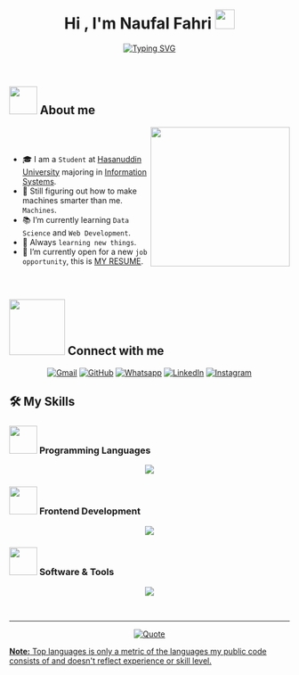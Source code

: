 <h1 align="center">Hi , I'm Naufal Fahri <img src="https://media.giphy.com/media/hvRJCLFzcasrR4ia7z/giphy.gif" width="35"></h1>
<p align="center">
  <a href="https://git.io/typing-svg">
  <img src="https://readme-typing-svg.demolab.com?font=Fira+Code&pause=1000&center=true&width=435&lines=Information+Systems+Student;Data+Science+Enthusiast;Web+Enthusiast;Always+Learning+New+Things" 
       alt="Typing SVG" />
</a>

</p>


<br>

<p align="center"> 
<!-- 	<img src="https://komarev.com/ghpvc/?username=nfahrisalim&label=Profile%20views&color=0047AB&style=plastic?" alt="Naufal" height=25px, width=160px/>  -->
	<!---
		<a href = "https://commits.top/egypt.html" target="_blank">
			<img src="https://aktive.tk/egypt/7oSkaaa?color=red" alt="Most Active Users" target="_blank" height=25px, width=250px/> 
		</a>
	-->

</p>

	
## <picture><img src = "https://github.com/7oSkaaa/7oSkaaa/blob/main/Images/about_me.gif?raw=true" width = 50px></picture> About me

<picture> <img align="right" src="https://github.com/7oSkaaa/7oSkaaa/blob/main/Images/Right_Side.gif?raw=true" width = 250px></picture>

<br><br>

- 🎓 I am a `Student` at [Hasanuddin University](https://www.unhas.ac.id/) majoring in [Information Systems](https://is.sci.unhas.ac.id/).  
- 🤖 Still figuring out how to make machines smarter than me. `Machines`.  
- 📚 I’m currently learning `Data Science` and `Web Development`.  
- 🧠 Always `learning new things`.  
- 💼 I’m currently open for a new `job opportunity`, this is [MY RESUME](http://dissent.netlify.app/).

<br>


## <picture> <img src="https://github.com/7oSkaaa/7oSkaaa/blob/main/Images/Connect-with-me.gif?raw=true" width="100px"> </picture> Connect with me
<p align="center">
	<a href="mailto:nfahrisalim@gmail.com"><img img src="https://img.shields.io/badge/gmail-%23EA4335.svg?style=plastic&logo=gmail&logoColor=white" alt="Gmail"/></a>
	<a href="https://github.com/nfahrisalim"><img src="https://img.shields.io/badge/github-%23181717.svg?style=plastic&logo=github&logoColor=white" alt="GitHub"/></a>
	<a href="https://wa.me/082187010625"><img src="https://img.shields.io/badge/whatsapp-%2325D366.svg?style=plastic&logo=whatsapp&logoColor=white" alt="Whatsapp"/></a>
	<a href="https://www.linkedin.com/in/nfahrisalim"><img src="https://img.shields.io/badge/linkedin-%230A66C2.svg?style=plastic&logo=linkedin&logoColor=white" alt="LinkedIn"/></a>
	<a href="https://www.instagram.com/nfahrisalim/"><img src="https://img.shields.io/badge/instagram-%23E4405F.svg?style=plastic&logo=instagram&logoColor=white" alt="Instagram"/></a>
</p>



## 🛠️ My Skills

### <picture> <img src="https://github.com/7oSkaaa/7oSkaaa/blob/main/Images/Programming_Languages.gif?raw=true" width=50px> </picture> Programming Languages

<p align="center">
  <a href="https://skillicons.dev">
    <img src="https://skillicons.dev/icons?i=cpp,py,html,ts,php" />
  </a>
</p>

### <picture> <img src="https://github.com/7oSkaaa/7oSkaaa/blob/main/Images/Front_End.gif?raw=true" width=50px> </picture> Frontend Development

<p align="center">
  <a href="https://skillicons.dev">
    <img src="https://skillicons.dev/icons?i=js,react,nextjs,ts,html,github,laravel,androidstudio" />
  </a>
</p>

### <picture> <img src="https://github.com/7oSkaaa/7oSkaaa/blob/main/Images/Software_Tools.gif?raw=true" width=50px> </picture> Software & Tools

<p align="center">
  <a href="https://skillicons.dev">
    <img src="https://skillicons.dev/icons?i=figma,vscode,github,blender,ae,ps" />
  </a>
</p>


<br> 

---

<p align = "center">
	<a href="https://github.com/piyushsuthar/github-readme-quotes"> <img alt = "Quote" src="https://quotes-github-readme.vercel.app/api?type=horizontal&theme=tokyonight&animation=grow_out_in&quoteCategory=programming">
</p>



  <b>Note:</b> Top languages is only a metric of the languages my public code consists of and doesn't reflect experience or skill level.
  </p>
</details>



	
